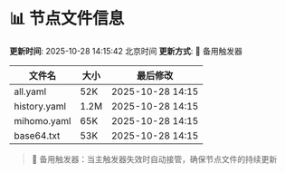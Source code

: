 # 📊 节点文件信息

**更新时间**: 2025-10-28 14:15:42 北京时间
**更新方式**: 🔄 备用触发器

| 文件名 | 大小 | 最后修改 |
|--------|------|----------|
| all.yaml | 52K | 2025-10-28 14:15 |
| history.yaml | 1.2M | 2025-10-28 14:15 |
| mihomo.yaml | 65K | 2025-10-28 14:15 |
| base64.txt | 53K | 2025-10-28 14:15 |

> 🔄 备用触发器：当主触发器失效时自动接管，确保节点文件的持续更新
